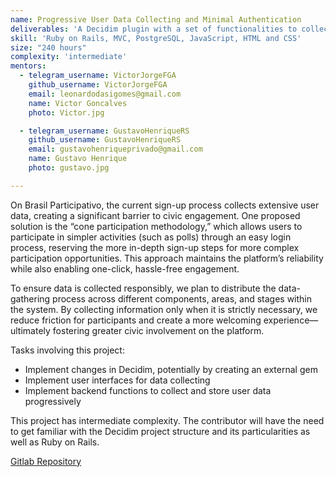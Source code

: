 ```yaml
---
name: Progressive User Data Collecting and Minimal Authentication
deliverables: 'A Decidim plugin with a set of functionalities to collect user data progressively'
skill: 'Ruby on Rails, MVC, PostgreSQL, JavaScript, HTML and CSS'
size: "240 hours"
complexity: 'intermediate'
mentors: 
  - telegram_username: VictorJorgeFGA
    github_username: VictorJorgeFGA
    email: leonardodasigomes@gmail.com
    name: Victor Goncalves
    photo: Victor.jpg

  - telegram_username: GustavoHenriqueRS
    github_username: GustavoHenriqueRS
    email: gustavohenriqueprivado@gmail.com
    name: Gustavo Henrique
    photo: gustavo.jpg

---
```

On Brasil Participativo, the current sign-up process collects extensive user data, creating a significant barrier to civic engagement. One proposed solution is the “cone participation methodology,” which allows users to participate in simpler activities (such as polls) through an easy login process, reserving the more in-depth sign-up steps for more complex participation opportunities. This approach maintains the platform’s reliability while also enabling one-click, hassle-free engagement.

To ensure data is collected responsibly, we plan to distribute the data-gathering process across different components, areas, and stages within the system. By collecting information only when it is strictly necessary, we reduce friction for participants and create a more welcoming experience—ultimately fostering greater civic involvement on the platform.

Tasks involving this project:

* Implement changes in Decidim, potentially by creating an external gem
* Implement user interfaces for data collecting
* Implement backend functions to collect and store user data progressively

This project has intermediate complexity. The contributor will have the need to get familiar with the Decidim project structure and its particularities as well as Ruby on Rails.

<a href="https://gitlab.com/lappis-unb/decidimbr/">Gitlab Repository</a>
